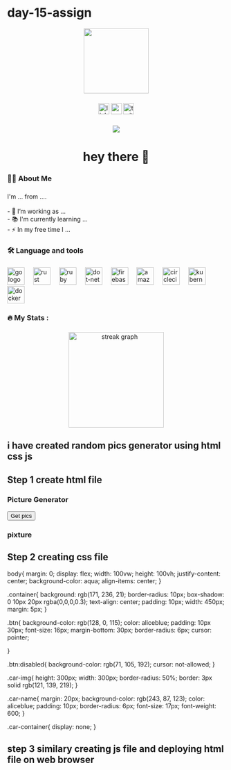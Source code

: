 # day-15-assign
<div align="center">
  <img height="150" src="https://camo.githubusercontent.com/62da68eb62b1e5f175f7d1f0191dd89a653d7908feb22d37d4a0ab07365d6791/68747470733a2f2f6d656469612e67697068792e636f6d2f6d656469612f4d3967624264396e6244724f5475314d71782f67697068792e676966"  />
</div>

###

<div align="center">
  <img src="https://img.shields.io/static/v1?message=LinkedIn&logo=linkedin&label=&color=0077B5&logoColor=white&labelColor=&style=for-the-badge" height="25" alt="linkedin logo"  />
  <img src="https://img.shields.io/static/v1?message=Youtube&logo=youtube&label=&color=FF0000&logoColor=white&labelColor=&style=for-the-badge" height="25" alt="youtube logo"  />
  <img src="https://img.shields.io/static/v1?message=Twitter&logo=twitter&label=&color=1DA1F2&logoColor=white&labelColor=&style=for-the-badge" height="25" alt="twitter logo"  />
</div>

###

<div align="center">
  <img src="https://visitor-badge.laobi.icu/badge?page_id=maurodesouza.maurodesouza&"  />
</div>

###

<h1 align="center">hey there 👋</h1>

###

<h3 align="left">👩‍💻  About Me</h3>

###

<p align="left">I'm ... from ....<br><br>- 🔭 I’m working as ...<br>- 📚 I'm currently learning ...<br>- ⚡ In my free time I ...</p>

###

<h3 align="left">🛠 Language and tools</h3>

###

<div align="left">
  <img src="https://cdn.jsdelivr.net/gh/devicons/devicon/icons/go/go-original-wordmark.svg" height="40" alt="go logo"  />
  <img width="12" />
  <img src="https://cdn.jsdelivr.net/gh/devicons/devicon/icons/rust/rust-plain.svg" height="40" alt="rust logo"  />
  <img width="12" />
  <img src="https://cdn.jsdelivr.net/gh/devicons/devicon/icons/ruby/ruby-plain-wordmark.svg" height="40" alt="ruby logo"  />
  <img width="12" />
  <img src="https://cdn.jsdelivr.net/gh/devicons/devicon/icons/dot-net/dot-net-plain-wordmark.svg" height="40" alt="dot-net logo"  />
  <img width="12" />
  <img src="https://cdn.jsdelivr.net/gh/devicons/devicon/icons/firebase/firebase-plain-wordmark.svg" height="40" alt="firebase logo"  />
  <img width="12" />
  <img src="https://cdn.jsdelivr.net/gh/devicons/devicon/icons/amazonwebservices/amazonwebservices-original.svg" height="40" alt="amazonwebservices logo"  />
  <img width="12" />
  <img src="https://cdn.jsdelivr.net/gh/devicons/devicon/icons/circleci/circleci-plain.svg" height="40" alt="circleci logo"  />
  <img width="12" />
  <img src="https://cdn.jsdelivr.net/gh/devicons/devicon/icons/kubernetes/kubernetes-plain.svg" height="40" alt="kubernetes logo"  />
  <img width="12" />
  <img src="https://cdn.jsdelivr.net/gh/devicons/devicon/icons/docker/docker-plain-wordmark.svg" height="40" alt="docker logo"  />
</div>

###

<h3 align="left">🔥   My Stats :</h3>

###

<div align="center">
  <img src="https://streak-stats.demolab.com?user=maurodesouza&locale=en&mode=daily&theme=dark&hide_border=false&border_radius=5&order=3" height="220" alt="streak graph"  />
</div>

###

## i have created random pics generator using html css js
## Step 1 create html file
<!DOCTYPE html>
<html lang="en">
<head>
    <meta charset="UTF-8">
    <meta http-equiv="X-UA-Compatible" content="IE=edge">
    <meta name="viewport" content="width=device-width, initial-scale=1.0">
    <title>Animals picture Generator</title>
    <link rel="stylesheet" href="style.css">
</head>
<body>
    <div class="container">
        <h3>Picture Generator</h1>
        <button class="btn" id="btn">Get pics</button>
        <div class="car-container">
            <!-- <img class="" src="https://c.files.bbci.co.uk/F382/production/_123883326_852a3a31-69d7-4849-81c7-8087bf630251.jpg"> -->
            <h3 class="">pixture</h3>
        </div>
    </div>
    <script src="script.js"></script>
</body>
</html>

## Step 2 creating css file
body{
    margin: 0;
    display: flex;
    width: 100vw;
    height: 100vh;
    justify-content: center;
    background-color: aqua;
    align-items: center;
}

.container{
    background: rgb(171, 236, 21);
    border-radius: 10px;
    box-shadow: 0 10px 20px rgba(0,0,0,0.3);
    text-align: center;
    padding: 10px;
    width: 450px;
    margin: 5px;
}

.btn{
    background-color: rgb(128, 0, 115);
    color: aliceblue;
    padding: 10px 30px;
    font-size: 16px;
    margin-bottom: 30px;
    border-radius: 6px;
    cursor: pointer;

}

.btn:disabled{
    background-color: rgb(71, 105, 192);
    cursor: not-allowed;
}

.car-img{
    height: 300px;
    width: 300px;
    border-radius: 50%;
    border: 3px solid rgb(121, 139, 219);
}

.car-name{
    margin: 20px;
    background-color: rgb(243, 87, 123);
    color: aliceblue;
    padding: 10px;
    border-radius: 6px;
    font-size: 17px;
    font-weight: 600;
}

.car-container{
    display: none;
}

## step 3 similary creating js file and deploying html file on web browser
